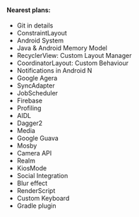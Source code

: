 #### Nearest plans:

* Git in details
* ConstraintLayout
* Android System
* Java & Android Memory Model
* RecyclerView: Custom Layout Manager
* CoordinatorLayout: Custom Behaviour
* Notifications in Android N
* Google Agera
* SyncAdapter
* JobScheduler
* Firebase
* Profiling
* AIDL
* Dagger2
* Media
* Google Guava
* Mosby
* Camera API
* Realm
* KiosMode
* Social Integration
* Blur effect
* RenderScript
* Custom Keyboard
* Gradle plugin
 
